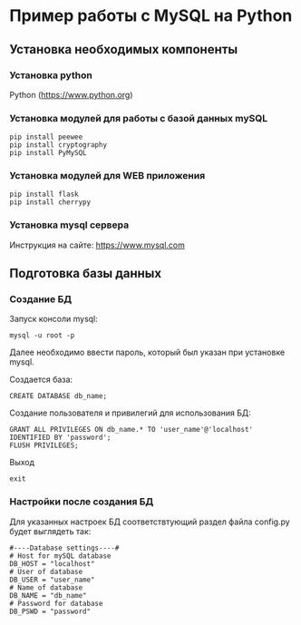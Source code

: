# Пример работы с MySQL на Python

## Установка необходимых компоненты

### Установка python
Python (https://www.python.org)
### Установка модулей для работы с базой данных mySQL
```
pip install peewee
pip install cryptography
pip install PyMySQL
```

### Установка модулей для WEB приложения

```
pip install flask
pip install cherrypy
```
### Установка mysql сервера
Инструкция на сайте: https://www.mysql.com

## Подготовка базы данных
### Создание БД
Запуск консоли mysql:
```
mysql -u root -p
```
Далее необходимо ввести пароль, который был указан при установке mysql.

Создается база:
```
CREATE DATABASE db_name;
```
Создание пользователя и привилегий для использования БД:
```
GRANT ALL PRIVILEGES ON db_name.* TO 'user_name'@'localhost' IDENTIFIED BY 'password';
FLUSH PRIVILEGES;
```
Выход
```
exit
```

### Настройки после создания БД
Для указанных настроек БД соответствтующий раздел файла config.py будет выглядеть так:
```
#----Database settings----#
# Host for mySQL database
DB_HOST = "localhost"
# User of database
DB_USER = "user_name"
# Name of database
DB_NAME = "db_name"
# Password for database
DB_PSWD = "password"

```
